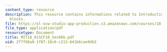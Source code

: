 ```yaml
---
content_type: resource
description: This resource contains informations related to Introduction to stacking
  blocks.
file: https://ol-ocw-studio-app-production.s3.amazonaws.com/courses/18-01sc-single-variable-calculus-fall-2010/2f7f68a91f8718c6c213641b6cae94b3_MIT18_01SCF10_Ses96b.pdf
file_type: application/pdf
resourcetype: Document
title: MIT18_01SCF10_Ses96b.pdf
uid: 2f7f68a9-1f87-18c6-c213-641b6cae94b3
---
```

